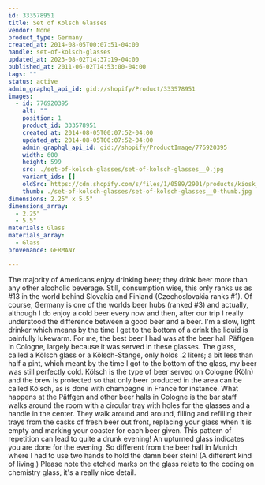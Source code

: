 ```yaml
---
id: 333578951
title: Set of Kolsch Glasses
vendor: None
product_type: Germany
created_at: 2014-08-05T00:07:51-04:00
handle: set-of-kolsch-glasses
updated_at: 2023-08-02T14:37:19-04:00
published_at: 2011-06-02T14:53:00-04:00
tags: ""
status: active
admin_graphql_api_id: gid://shopify/Product/333578951
images:
  - id: 776920395
    alt: ""
    position: 1
    product_id: 333578951
    created_at: 2014-08-05T00:07:52-04:00
    updated_at: 2014-08-05T00:07:52-04:00
    admin_graphql_api_id: gid://shopify/ProductImage/776920395
    width: 600
    height: 599
    src: ./set-of-kolsch-glasses/set-of-kolsch-glasses__0.jpg
    variant_ids: []
    oldSrc: https://cdn.shopify.com/s/files/1/0589/2901/products/kiosk_kolschglasses.tif.jpeg?v=1407211672
    thumb: ./set-of-kolsch-glasses/set-of-kolsch-glasses__0-thumb.jpg
dimensions: 2.25" x 5.5"
dimensions_array:
  - 2.25"
  - 5.5"
materials: Glass
materials_array:
  - Glass
provenance: GERMANY

---
```


The majority of Americans enjoy drinking beer; they drink beer more than any other alcoholic beverage. Still, consumption wise, this only ranks us as #13 in the world behind Slovakia and Finland (Czechoslovakia ranks #1). Of course, Germany is one of the worlds beer hubs (ranked #3) and actually, although I do enjoy a cold beer every now and then, after our trip I really understood the difference between a good beer and a beer. I'm a slow, light drinker which means by the time I get to the bottom of a drink the liquid is painfully lukewarm. For me, the best beer I had was at the beer hall Päffgen in Cologne, largely because it was served in these glasses. The glass, called a Kölsch glass or a Kölsch-Stange, only holds .2 liters; a bit less than half a pint, which meant by the time I got to the bottom of the glass, my beer was still perfectly cold. Kölsch is the type of beer served on Cologne (Köln) and the brew is protected so that only beer produced in the area can be called Kölsch, as is done with champagne in France for instance. What happens at the Päffgen and other beer halls in Cologne is the bar staff walks around the room with a circular tray with holes for the glasses and a handle in the center. They walk around and around, filling and refilling their trays from the casks of fresh beer out front, replacing your glass when it is empty and marking your coaster for each beer given. This pattern of repetition can lead to quite a drunk evening! An upturned glass indicates you are done for the evening. So different from the beer hall in Munich where I had to use two hands to hold the damn beer stein! (A different kind of living.) Please note the etched marks on the glass relate to the coding on chemistry glass, it's a really nice detail.